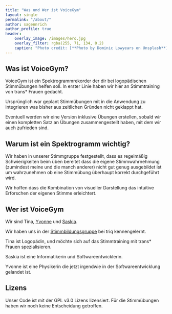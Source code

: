 ```yaml
---
title: "Was und Wer ist VoiceGym"
layout: single
permalink: "/about/"
author: sagennrich
author_profile: true
header: 
    overlay_image: /images/hero.jpg
    overlay_filter: rgba(255, 71, 134, 0.2)
    caption: "Photo credit: [**Photo by Dominic Lowyears on Unsplash**](https://unsplash.com)"
---
```


## Was ist VoiceGym?

VoiceGym ist ein Spektrogrammrekorder der dir bei logopädischen Stimmübungen helfen soll. In erster Linie haben wir hier an Stimmtraining von trans* Frauen gedacht.

Ursprünglich war geplant Stimmübungen mit in die Anwendung zu integrieren was bisher aus zeitlichen Gründen nicht geklappt hat.

Eventuell werden wir eine Version inklusive Übungen erstellen, sobald wir einen kompletten Satz an Übungen zusammengestellt haben, mit dem wir auch zufrieden sind.

## Warum ist ein Spektrogramm wichtig?

Wir haben in unserer Stimmgruppe festgestellt, dass es regelmäßig Schwierigkeiten beim üben bereitet dass die eigene Stimmwahrnehmung (zumindest meine und die manch anderer) nicht gut genug ausgebildet ist um wahrzunehmen ob eine Stimmübung überhaupt korrekt durchgeführt wird.

Wir hoffen dass die Kombination von visueller Darstellung das intuitive Erforschen der eigenen Stimme erleichtert.


## Wer ist VoiceGym

Wir sind Tina, [Yvonne](https://twitter.com/kayleethemech) und [Saskia](https://twitter.com/sagennrich).

Wir haben uns in der [Stimmbildungsgruppe](http://www.transinterqueer.org/gruppen/stimmtraining-fur-eine-femininere-stimme/) bei triq kennengelernt.

Tina ist Logopädin, und möchte sich auf das Stimmtraining mit trans\* Frauen spezialisieren.

Saskia ist eine Informatikerin und Softwareentwicklerin.

Yvonne ist eine Physikerin die jetzt irgendwie in der Softwareentwicklung gelandet ist.


## Lizens

Unser Code ist mit der GPL v3.0 Lizens lizensiert. Für die Stimmübungen haben wir noch keine Entscheidung getroffen.